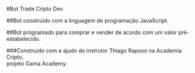 #Bot Trade Cripto Dev

##Bot construido com a linguagem de programação JavaScript.

##Bot programado para comprar e vender de acordo com um valor pré-estabelecido.

###Construido com a ajudo do instrutor Thiago Raposo na Academia Cripto,<br> projeto Gama Academy.